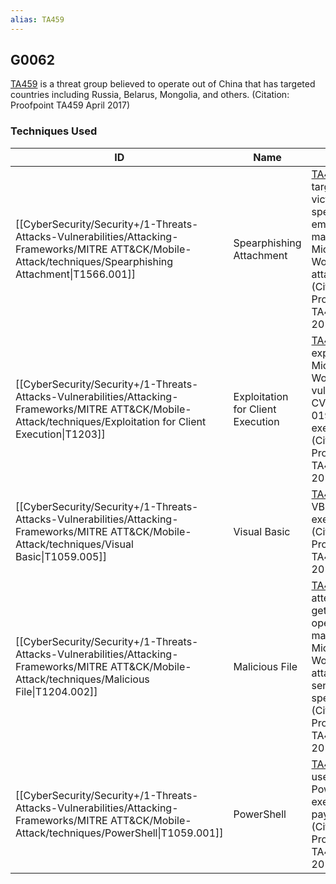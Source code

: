 ```yaml
---
alias: TA459
---
```


## G0062

[TA459](https://attack.mitre.org/groups/G0062) is a threat group believed to operate out of China that has targeted countries including Russia, Belarus, Mongolia, and others. (Citation: Proofpoint TA459 April 2017)


### Techniques Used

| ID | Name | Use |
| --- | --- | --- |
| [[CyberSecurity/Security+/1-Threats-Attacks-Vulnerabilities/Attacking-Frameworks/MITRE ATT&CK/Mobile-Attack/techniques/Spearphishing Attachment\|T1566.001]] | Spearphishing Attachment | [TA459](https://attack.mitre.org/groups/G0062) has targeted victims using spearphishing emails with malicious Microsoft Word attachments.(Citation: Proofpoint TA459 April 2017) |
| [[CyberSecurity/Security+/1-Threats-Attacks-Vulnerabilities/Attacking-Frameworks/MITRE ATT&CK/Mobile-Attack/techniques/Exploitation for Client Execution\|T1203]] | Exploitation for Client Execution | [TA459](https://attack.mitre.org/groups/G0062) has exploited Microsoft Word vulnerability CVE-2017-0199 for execution.(Citation: Proofpoint TA459 April 2017) |
| [[CyberSecurity/Security+/1-Threats-Attacks-Vulnerabilities/Attacking-Frameworks/MITRE ATT&CK/Mobile-Attack/techniques/Visual Basic\|T1059.005]] | Visual Basic | [TA459](https://attack.mitre.org/groups/G0062) has a VBScript for execution.(Citation: Proofpoint TA459 April 2017) |
| [[CyberSecurity/Security+/1-Threats-Attacks-Vulnerabilities/Attacking-Frameworks/MITRE ATT&CK/Mobile-Attack/techniques/Malicious File\|T1204.002]] | Malicious File | [TA459](https://attack.mitre.org/groups/G0062) has attempted to get victims to open malicious Microsoft Word attachment sent via spearphishing.(Citation: Proofpoint TA459 April 2017) |
| [[CyberSecurity/Security+/1-Threats-Attacks-Vulnerabilities/Attacking-Frameworks/MITRE ATT&CK/Mobile-Attack/techniques/PowerShell\|T1059.001]] | PowerShell | [TA459](https://attack.mitre.org/groups/G0062) has used PowerShell for execution of a payload.(Citation: Proofpoint TA459 April 2017) |

